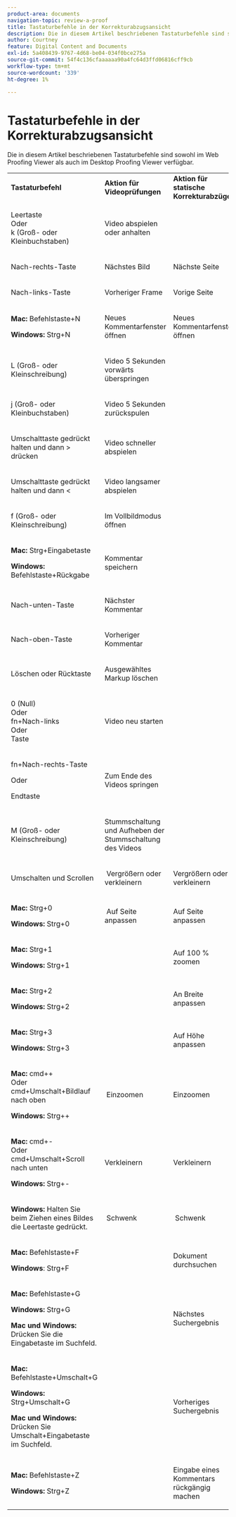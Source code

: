 ```yaml
---
product-area: documents
navigation-topic: review-a-proof
title: Tastaturbefehle in der Korrekturabzugsansicht
description: Die in diesem Artikel beschriebenen Tastaturbefehle sind sowohl im Web Proofing Viewer als auch im Desktop Proofing Viewer verfügbar.
author: Courtney
feature: Digital Content and Documents
exl-id: 5a408439-9767-4d68-be04-034f0bce275a
source-git-commit: 54f4c136cfaaaaaa90a4fc64d3ffd06816cff9cb
workflow-type: tm+mt
source-wordcount: '339'
ht-degree: 1%

---
```


# Tastaturbefehle in der Korrekturabzugsansicht

Die in diesem Artikel beschriebenen Tastaturbefehle sind sowohl im Web Proofing Viewer als auch im Desktop Proofing Viewer verfügbar. 

<table style="table-layout:auto"> 
 <col> 
 <col> 
 <col> 
 <tbody> 
  <tr> 
   <td><strong>Tastaturbefehl</strong> </td> 
   <td><strong>Aktion für Videoprüfungen</strong> </td> 
   <td><strong>Aktion für statische Korrekturabzüge</strong> </td> 
  </tr> 
  <tr> 
   <td> <p>Leertaste<br>Oder<br>k (Groß- oder Kleinbuchstaben)</p> </td> 
   <td> <p>Video abspielen oder anhalten</p> </td> 
   <td> <p> </p> </td> 
  </tr> 
  <tr> 
   <td> <p>Nach-rechts-Taste</p> </td> 
   <td> <p>Nächstes Bild</p> </td> 
   <td> <p>Nächste Seite</p> </td> 
  </tr> 
  <tr> 
   <td> <p>Nach-links-Taste</p> </td> 
   <td> <p>Vorheriger Frame</p> </td> 
   <td> <p>Vorige Seite</p> </td> 
  </tr> 
  <tr> 
   <td> <p><strong>Mac:</strong> Befehlstaste+N</p> <p><strong>Windows:</strong> Strg+N</p> </td> 
   <td> <p>Neues Kommentarfenster öffnen</p> </td> 
   <td> <p>Neues Kommentarfenster öffnen</p> </td> 
  </tr> 
  <tr> 
   <td> <p>L (Groß- oder Kleinschreibung)</p> </td> 
   <td> <p>Video 5 Sekunden vorwärts überspringen</p> </td> 
   <td> <p> </p> </td> 
  </tr> 
  <tr> 
   <td> <p>j (Groß- oder Kleinbuchstaben)</p> </td> 
   <td> <p>Video 5 Sekunden zurückspulen</p> </td> 
   <td> <p> </p> </td> 
  </tr> 
  <tr> 
   <td> <p>Umschalttaste gedrückt halten und dann &gt; drücken</p> </td> 
   <td> <p>Video schneller abspielen</p> </td> 
   <td> <p> </p> </td> 
  </tr> 
  <tr> 
   <td> <p>Umschalttaste gedrückt halten und dann &lt;</p> </td> 
   <td> <p>Video langsamer abspielen</p> </td> 
   <td> <p> </p> </td> 
  </tr> 
  <tr> 
   <td> <p>f (Groß- oder Kleinschreibung)</p> </td> 
   <td> <p>Im Vollbildmodus öffnen</p> </td> 
   <td> <p> </p> </td> 
  </tr> 
  <tr> 
   <td> <p><strong>Mac:</strong> Strg+Eingabetaste </p> <p><strong>Windows:</strong> Befehlstaste+Rückgabe</p> </td> 
   <td> <p>Kommentar speichern</p> </td> 
   <td> <p> </p> </td> 
  </tr> 
  <tr> 
   <td> <p>Nach-unten-Taste</p> </td> 
   <td> <p>Nächster Kommentar</p> </td> 
   <td> <p> </p> </td> 
  </tr> 
  <tr> 
   <td> <p>Nach-oben-Taste</p> </td> 
   <td> <p>Vorheriger Kommentar</p> </td> 
   <td> <p> </p> </td> 
  </tr> 
  <tr> 
   <td> <p>Löschen oder Rücktaste</p> </td> 
   <td> <p>Ausgewähltes Markup löschen</p> </td> 
   <td> <p> </p> </td> 
  </tr> 
  <tr> 
   <td> <p>0 (Null)<br>Oder<br> fn+Nach-links<br> Oder<br>Taste</p> </td> 
   <td> <p>Video neu starten</p> </td> 
   <td> <p> </p> </td> 
  </tr> 
  <tr> 
   <td> <p>fn+Nach-rechts-Taste</p> <p>Oder</p> <p>Endtaste</p> </td> 
   <td> <p>Zum Ende des Videos springen</p> </td> 
   <td> <p> </p> </td> 
  </tr> 
  <tr> 
   <td> <p>M (Groß- oder Kleinschreibung)</p> </td> 
   <td> <p>Stummschaltung und Aufheben der Stummschaltung des Videos</p> </td> 
   <td> <p> </p> </td> 
  </tr> 
  <tr> 
   <td> <p>Umschalten und Scrollen</p> </td> 
   <td> <p> Vergrößern oder verkleinern</p> </td> 
   <td> <p>Vergrößern oder verkleinern</p> </td> 
  </tr> 
  <tr> 
   <td> <p><strong>Mac:</strong> Strg+0</p> <p><strong>Windows:</strong> Strg+0</p> </td> 
   <td> <p> Auf Seite anpassen</p> </td> 
   <td> <p>Auf Seite anpassen</p> </td> 
  </tr> 
  <tr> 
   <td> <p><strong>Mac:</strong> Strg+1</p> <p><strong>Windows:</strong> Strg+1</p> </td> 
   <td> <p> </p> </td> 
   <td> <p>Auf 100 % zoomen </p> </td> 
  </tr> 
  <tr> 
   <td> <p><strong>Mac:</strong> Strg+2</p> <p><strong>Windows:</strong> Strg+2</p> </td> 
   <td> <p> </p> </td> 
   <td> <p>An Breite anpassen </p> </td> 
  </tr> 
  <tr> 
   <td> <p><strong>Mac:</strong> Strg+3</p> <p><strong>Windows:</strong> Strg+3 </p> </td> 
   <td> <p> </p> </td> 
   <td> <p>Auf Höhe anpassen </p> </td> 
  </tr> 
  <tr> 
   <td> <p><strong>Mac:</strong> cmd++ <br>Oder <br>cmd+Umschalt+Bildlauf nach oben</p> <p><strong>Windows:</strong> Strg++</p> </td> 
   <td> <p> Einzoomen</p> </td> 
   <td> <p>Einzoomen </p> </td> 
  </tr> 
  <tr> 
   <td> <p><strong>Mac:</strong> cmd+- <br>Oder <br>cmd+Umschalt+Scroll nach unten</p> <p><strong>Windows:</strong> Strg+-</p> </td> 
   <td> <p>Verkleinern </p> </td> 
   <td> <p>Verkleinern</p> </td> 
  </tr> 
  <tr> 
   <td> <p><strong>Windows:</strong> Halten Sie beim Ziehen eines Bildes die Leertaste gedrückt.</p> </td> 
   <td> <p> Schwenk</p> </td> 
   <td> <p> Schwenk</p> </td> 
  </tr> 
  <tr> 
   <td> <p><strong>Mac:</strong> Befehlstaste+F</p> <p><strong>Windows</strong>: Strg+F</p> </td> 
   <td> <p> </p> </td> 
   <td> <p>Dokument durchsuchen</p> </td> 
  </tr> 
  <tr> 
   <td> <p><strong>Mac:</strong> Befehlstaste+G</p> <p><strong>Windows:</strong> Strg+G</p> <p><strong>Mac und Windows:</strong> Drücken Sie die Eingabetaste im Suchfeld.</p> </td> 
   <td> <p> </p> </td> 
   <td> <p>Nächstes Suchergebnis</p> </td> 
  </tr> 
  <tr> 
   <td> <p><strong>Mac:</strong> Befehlstaste+Umschalt+G</p> <p><strong>Windows:</strong> Strg+Umschalt+G</p> <p><strong>Mac und Windows:</strong> Drücken Sie Umschalt+Eingabetaste im Suchfeld.</p> </td> 
   <td> <p> </p> </td> 
   <td> <p>Vorheriges Suchergebnis</p> </td> 
  </tr> 
  <tr> 
   <td> <p><strong>Mac:</strong> Befehlstaste+Z</p> <p><strong>Windows:</strong> Strg+Z</p> </td> 
   <td> <p> </p> </td> 
   <td> <p>Eingabe eines Kommentars rückgängig machen</p> </td> 
  </tr> 
 </tbody> 
</table>
